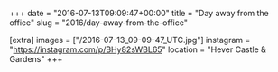 +++
date = "2016-07-13T09:09:47+00:00"
title = "Day away from the office"
slug = "2016/day-away-from-the-office"

[extra]
images = ["/2016-07-13_09-09-47_UTC.jpg"]
instagram = "https://instagram.com/p/BHy82sWBL65"
location = "Hever Castle & Gardens"
+++
